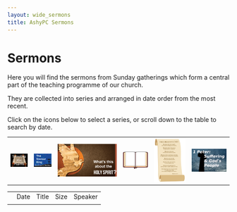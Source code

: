 ```yaml
---
layout: wide_sermons
title: AshyPC Sermons
---
```


# Sermons

Here you will find the sermons from Sunday gatherings which form a central part of the teaching programme of our church.

They are collected into series and arranged in date order from the most recent.

Click on the icons below to select a series, or scroll down to the table to search by date.

<table>
<tr>
<td><img src="/images/psalms_300x225.png" alt="Sampling The Psalms"></a></td>
<td><img src="/images/matthew_300x225.png" alt="The Saviour King"></a></td>
<td><img src="/images/The_Holy_Spirit.png" alt="What's This About Teh Holy Spirit"></a></td>
<td><img src="/images/bible-clip-art-1177751.gif" alt="Leadership &amp; the Word of God"></a></td>
<td><img src="/images/beatitudes.jpg" alt="The Beatitudes"></a></td>
<td><img src="/images/stone_cross_suffering.png" alt="Suffering &amp; the People of God"></a></td>
</tr>
</table>

<table>
<th>
<td>Date</td><td>Title</td><td>Size</td><td>Speaker</td>
</th>
<tr>
    <td></td>
    <td></td>
    <td></td>
    <td></td>
</tr>

</table>


